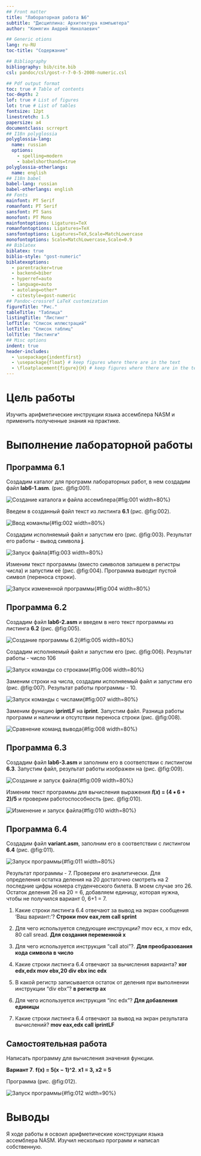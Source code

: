```yaml
---
## Front matter
title: "Лабораторная работа №6"
subtitle: "Дисциплина: Архитектура компьютера"
author: "Комягин Андрей Николаевич"

## Generic otions
lang: ru-RU
toc-title: "Содержание"

## Bibliography
bibliography: bib/cite.bib
csl: pandoc/csl/gost-r-7-0-5-2008-numeric.csl

## Pdf output format
toc: true # Table of contents
toc-depth: 2
lof: true # List of figures
lot: true # List of tables
fontsize: 12pt
linestretch: 1.5
papersize: a4
documentclass: scrreprt
## I18n polyglossia
polyglossia-lang:
  name: russian
  options:
	- spelling=modern
	- babelshorthands=true
polyglossia-otherlangs:
  name: english
## I18n babel
babel-lang: russian
babel-otherlangs: english
## Fonts
mainfont: PT Serif
romanfont: PT Serif
sansfont: PT Sans
monofont: PT Mono
mainfontoptions: Ligatures=TeX
romanfontoptions: Ligatures=TeX
sansfontoptions: Ligatures=TeX,Scale=MatchLowercase
monofontoptions: Scale=MatchLowercase,Scale=0.9
## Biblatex
biblatex: true
biblio-style: "gost-numeric"
biblatexoptions:
  - parentracker=true
  - backend=biber
  - hyperref=auto
  - language=auto
  - autolang=other*
  - citestyle=gost-numeric
## Pandoc-crossref LaTeX customization
figureTitle: "Рис."
tableTitle: "Таблица"
listingTitle: "Листинг"
lofTitle: "Список иллюстраций"
lotTitle: "Список таблиц"
lolTitle: "Листинги"
## Misc options
indent: true
header-includes:
  - \usepackage{indentfirst}
  - \usepackage{float} # keep figures where there are in the text
  - \floatplacement{figure}{H} # keep figures where there are in the text
---
```


# Цель работы

Изучить арифметические инструкции языка ассемблера NASM и применить полученные знания на практике.

# Выполнение лабораторной работы

## Программа 6.1

Создадим каталог для программ лабораторных работ, в нем создадим файл **lab6-1.asm**. (рис. @fig:001).

![Создание каталога и файла ассемблера](image/l06-1.png){#fig:001 width=80%}

Введем в созданный файл текст из листинга **6.1** (рис. @fig:002).

![Ввод команлы](image/l06-2.png){#fig:002 width=80%}

Создадим исполняемый файл и запустим его (рис. @fig:003). Результат его работы - вывод символа **j**.

![Запуск файла](image/l06-3.png){#fig:003 width=80%}

Изменим текст программы (вместо символов запишем в регистры числа) и запустим её (рис. @fig:004). Программа выводит пустой символ (переноса строки).

![Запуск измененной программы](image/l06-4-1.png){#fig:004 width=80%}

## Программа 6.2

Создадим файл **lab6-2.asm** и введем в него текст программы из листинга **6.2** (рис. @fig:005).

![Создание программы 6.2](image/l06-5.png){#fig:005 width=80%}

Создадим исполняемый файл и запустим его (рис. @fig:006). Результат работы - число 106

![Запуск команды со строками](image/l06-6.png){#fig:006 width=80%}

Заменим строки на числа, создадим исполняемый файл и запустим его (рис. @fig:007). Результат работы программы - 10.

![Запуск команды с числами](image/l06-7.png){#fig:007 width=80%}

Заменим функцию **iprintLF** на **iprint**. Запустим файл. Разница работы программ и наличии и отсутствии переноса строки (рис. @fig:008).

![Сравнение команд вывода](image/l06-8.png){#fig:008 width=80%}

## Программа 6.3

Создадим файл **lab6-3.asm** и заполним его в соответствии с листингом **6.3**. Запустим файл, результат работы изображен на (рис. @fig:009).

![Создание и запуск файла](image/l06-9.png){#fig:009 width=80%}

Изменим текст программы для вычисления выражения **𝑓(𝑥) = (4 ∗ 6 + 2)/5** и проверим работоспособность (рис. @fig:010).

![Изменение и запуск файла](image/l06-10.png){#fig:010 width=80%}

## Программа 6.4

Создадим файл **variant.asm**, заполним его в соответствии с листингом **6.4** (рис. @fig:011).

![Запуск программы](image/l06-11.png){#fig:011 width=80%}

Результат программы - 7. Проверим его аналитически. Для определения остатка деления на 20 достаточно смотреть на 2 последние цифры номера студенческого билета. В моем случае это 26. Остаток деления 26 на 20 = 6, добавляем единицу, которая нужна, чтобы не получился вариант 0, 6+1 = 7.

1. Какие строки листинга 6.4 отвечают за вывод на экран сообщения ‘Ваш вариант:’? **Строки mov eax,rem call sprint**

2. Для чего используется следующие инструкции? mov ecx, x mov edx, 80 call sread. **Для создания переменной х**

3. Для чего используется инструкция “call atoi”?. **Для преобразования кода символа в число**

4. Какие строки листинга 6.4 отвечают за вычисления варианта? **xor edx,edx mov ebx,20 div ebx inc edx**

5. В какой регистр записывается остаток от деления при выполнении инструкции “div ebx”? **в регистр ax**

6. Для чего используется инструкция “inc edx”? **Для добавления единицы**

7. Какие строки листинга 6.4 отвечают за вывод на экран результата вычислений? **mov eax,edx call iprintLF**

## Самостоятельная работа

Написать программу для вычисления значения функции. 

**Вариант 7**. **f(x) = 5(x − 1)^2**. **x1 = 3, x2 = 5**

Программа (рис. @fig:012).

![Запуск программы](image/l06-12.png){#fig:012 width=90%}

# Выводы

Я ходе работы я освоил арифметические конструкции языка ассемблера NASM. Изучил несколько программ и написал собственную.


